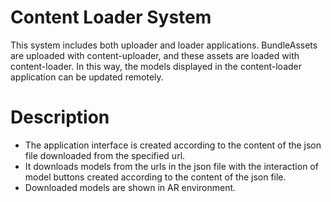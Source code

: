 # Content Loader System

This system includes both uploader and loader applications. BundleAssets are uploaded with content-uploader, and these assets are loaded with content-loader. In this way, the models displayed in the content-loader application can be updated remotely.

# Description

- The application interface is created according to the content of the json file downloaded from the specified url. 
- It downloads models from the urls in the json file with the interaction of model buttons created according to the content of the json file. 
- Downloaded models are shown in AR environment.
